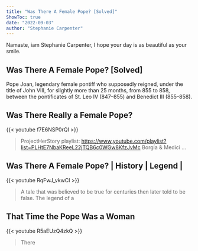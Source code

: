 ```yaml
---
title: "Was There A Female Pope? [Solved]"
ShowToc: true 
date: "2022-09-03"
author: "Stephanie Carpenter" 
---
```


Namaste, iam Stephanie Carpenter, I hope your day is as beautiful as your smile.
## Was There A Female Pope? [Solved]
Pope Joan, legendary female pontiff who supposedly reigned, under the title of John VIII, for slightly more than 25 months, from 855 to 858, between the pontificates of St. Leo IV (847–855) and Benedict III (855–858).

## Was There Really a Female Pope?
{{< youtube f7E6NSP0rQI >}}
>ProjectHerStory playlist: https://www.youtube.com/playlist?list=PLHtE7NbaKReeL22jTQB6c0WGw8KfzJvMc Borgia & Medici ...

## Was There A Female Pope? | History | Legend |
{{< youtube RqFwJ_vkwCI >}}
>A tale that was believed to be true for centuries then later told to be false. The legend of a 

## That Time the Pope Was a Woman
{{< youtube R5aEUzQ4zkQ >}}
>There

